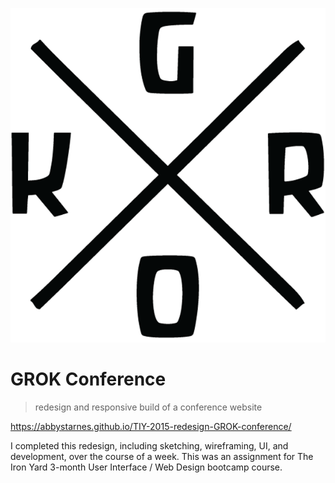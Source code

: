 ![GROK Conference. logo](img/groklogo.png)

# GROK Conference
> redesign and responsive build of a conference website

https://abbystarnes.github.io/TIY-2015-redesign-GROK-conference/

I completed this redesign, including sketching, wireframing, UI, and development, over the course of a week.
This was an assignment for The Iron Yard 3-month User Interface / Web Design bootcamp course.
